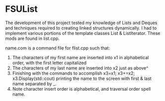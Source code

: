 # FSUList

The development of this project tested my knowledge of Lists and Deques and 
techniques required to creating linked structures dynamically. I had to implement
various portions of the template classes List<T> & ListIterator<T>. These mods are
found in list.cpp.

name.com is a command file for flist.cpp such that:
1. The characters of my first name are inserted into x1 in alphabetical order, with
    the first letter capitalized
2. The characters of my last name are inserted into x2 just as above^
3. Finishing with the commands to accomplish x3=x1; x3+=x2; x3.Display(std::cout)
    printing the name to the screen with first & last name separated by _.
4. Note character insert order is alphabetical, and traversal order spell name.
   

